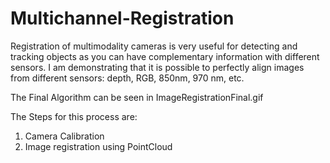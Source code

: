 # Multichannel-Registration
Registration of multimodality cameras is very useful for detecting and tracking objects as you can have complementary information with different sensors. I am demonstrating that it is possible to perfectly align images from different sensors: depth, RGB, 850nm, 970 nm, etc.

The Final Algorithm can be seen in ImageRegistrationFinal.gif

The Steps for this process are: 

1. Camera Calibration
2. Image registration using PointCloud
